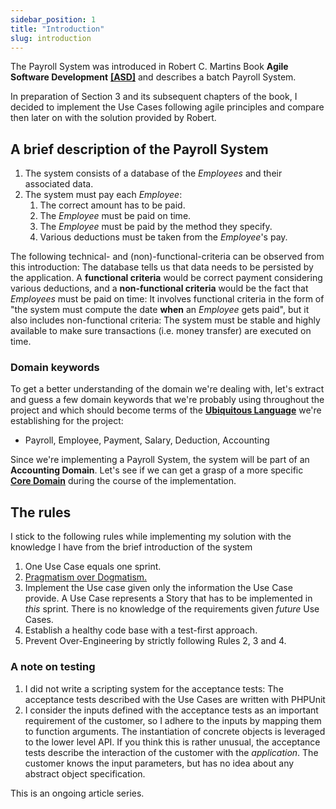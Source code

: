 ```yaml
---
sidebar_position: 1
title: "Introduction"
slug: introduction
---
```


The Payroll System was introduced in Robert C. Martins Book **Agile Software Development** [**[ASD]**](/docs/bibliography#asd)  and describes a batch Payroll System.

In preparation of Section 3 and its subsequent chapters of the book, I decided to implement the Use Cases following agile principles and compare then later on with the solution provided by Robert.

## A brief description of the Payroll System
1. The system consists of a database of the _Employees_ and their associated data.
3. The system must pay each _Employee_: 
   1. The correct amount has to be paid.
   2. The _Employee_ must be paid on time.
   3. The _Employee_ must be paid by the method they specify. 
   4. Various deductions must be taken from the _Employee_'s pay. 

The following technical- and (non)-functional-criteria can be observed from this introduction: The database tells us that data needs to be persisted by the application.
A **functional criteria** would be correct payment considering various deductions, and a **non-functional criteria** would be the fact that _Employees_ must be paid on time: It involves functional criteria in the form of "the system must compute the date **when** an _Employee_ gets paid", but it also includes non-functional criteria: The system must be stable and highly available to make sure transactions (i.e. money transfer) are executed on time.

### Domain keywords
To get a better understanding of the domain we're dealing with, let's extract and guess a few domain keywords that we're probably using throughout the project and which should become terms of the [**Ubiquitous Language**](../Glossary/ddd.ubiquitouslanguage) we're establishing for the project:

 - Payroll, Employee, Payment, Salary, Deduction, Accounting

Since we're implementing a Payroll System, the system will be part of an **Accounting Domain**. Let's see if we can get a grasp of a more specific [**Core Domain**](../Glossary/ddd.coredomain) during the course of the implementation.

## The rules
I stick to the following rules while implementing my solution with the knowledge I have from the brief introduction of the system

1. One Use Case equals one sprint.
2. [Pragmatism over Dogmatism.](https://twitter.com/home)
3. Implement the Use case given only the information the Use Case provide. A Use Case represents a Story that has to be implemented in _this_ sprint. There is no knowledge of the requirements given _future_ Use Cases.
3. Establish a healthy code base with a test-first approach. 
4. Prevent Over-Engineering by strictly following Rules 2, 3 and 4.

### A note on testing 
1. I did not write a scripting system for the acceptance tests: The acceptance tests described with the Use Cases are written with PHPUnit
2. I consider the inputs defined with the acceptance tests as an important requirement of the customer, so I adhere to the inputs by mapping them to function arguments. The instantiation of concrete objects is leveraged to the lower level API. If you think this is rather unusual, the acceptance tests describe the interaction of the customer with the _application_. The customer knows the input parameters, but has no idea about any abstract object specification. 

This is an ongoing article series.

